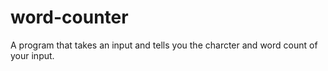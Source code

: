 # word-counter
A program that takes an input and tells you the charcter and word count of your input.
